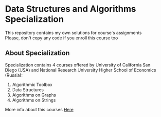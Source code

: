 # Data Structures and Algorithms Specialization
This repository contains my own solutions for course's assignments  
Please, don't copy any code if you enroll this course too

## About Specialization
Specialization contains 4 courses offered by University of California San Diego (USA) and National Research University Higher School of Economics (Russia):  
1. Algorithmic Toolbox
2. Data Structures
3. Algorithms on Graphs
4. Algorithms on Strings
  
More info about this courses [Here](https://www.coursera.org/specializations/data-structures-algorithms)
